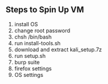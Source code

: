 <h2>Steps to Spin Up VM</h2>

1. install OS
2. change root password
3. chsh /bin/bash
4. run install-tools.sh
5. download and extract kali_setup.7z
6. run setup.sh
7. burp suite
8. firefox settings
9. OS settings
